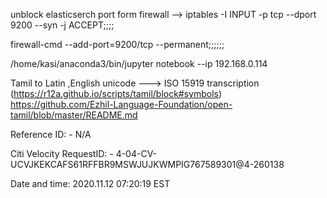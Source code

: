 unblock elasticserch port form firewall --> iptables -I INPUT -p tcp --dport 9200 --syn -j ACCEPT;;;;

firewall-cmd --add-port=9200/tcp --permanent;;;;;;


/home/kasi/anaconda3/bin/jupyter notebook --ip 192.168.0.114

Tamil to Latin ,English unicode ---> ISO 15919 transcription (https://r12a.github.io/scripts/tamil/block#symbols)
https://github.com/Ezhil-Language-Foundation/open-tamil/blob/master/README.md

Reference ID: - N/A

Citi Velocity RequestID: - 4-04-CV-UCVJKEKCAFS61RFFBR9MSWJUJKWMPIG767589301@4-260138

Date and time: 2020.11.12 07:20:19 EST
